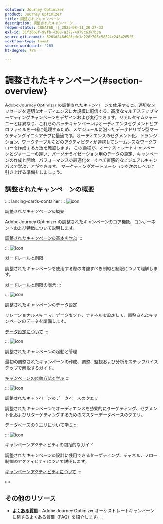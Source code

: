 ```yaml
---
solution: Journey Optimizer
product: Journey Optimizer
title: 調整されたキャンペーン
description: 調整されたキャンペーン
redpen-status: CREATED_||_2025-08-11_20-27-33
exl-id: 31f3668f-99fb-4388-a379-4979c63b7b3a
source-git-commit: 8205d248d986cdc1a2262705c58524c2434265f5
workflow-type: tm+mt
source-wordcount: '263'
ht-degree: 77%

---
```


# 調整されたキャンペーン{#section-overview}

Adobe Journey Optimizer の調整されたキャンペーンを使用すると、適切なメッセージを適切なオーディエンスに大規模に配信する、高度なマルチステップマーケティングキャンペーンをデザインおよび実行できます。リアルタイムジャーニーとは異なり、これらのバッチキャンペーンはオーディエンスセグメントとプロファイルを一緒に処理するため、スケジュールに沿ったデータドリブン型マーケティングイニシアチブに最適です。オーディエンスのセグメント化、トランジション、ワークテーブルなどのアクティビティが連携してシームレスなワークフローを作成する方法を確認します。 この過程で、オーケストレートキャンペーンとジャーニーの違い、パーソナライゼーション用のデータの設定、キャンペーンの作成と開始、パフォーマンスの最適化を、すべて直感的なビジュアルキャンバスで学ぶことができます。 マーケティングオートメーションを次のレベルに引き上げる準備をしましょう。

## 調整されたキャンペーンの概要

:::: landing-cards-container
:::
![icon](https://cdn.experienceleague.adobe.com/icons/book.svg)

調整されたキャンペーンの概要

Adobe Journey Optimizer の調整されたキャンペーンのコア機能、コンポーネントおよび特徴について説明します。

[調整されたキャンペーンの基本を学ぶ](../using/orchestrated/gs-orchestrated-campaigns.md)
:::

:::
![icon](https://cdn.experienceleague.adobe.com/icons/shield-halved.svg)

ガードレールと制限

調整されたキャンペーンを使用する際の考慮すべき制約と制限について理解します。

[ガードレールと制限の表示](../using/orchestrated/guardrails.md)
:::

:::
![icon](https://cdn.experienceleague.adobe.com/icons/gear.svg)

調整されたキャンペーンのデータ設定

リレーショナルスキーマ、データセット、チャネルを設定して、調整されたキャンペーンのデータを準備します。

[データ設定について](data-configuration-landing-page.md)
:::

:::
![icon](https://cdn.experienceleague.adobe.com/icons/circle-play.svg)

調整されたキャンペーンの起動と管理

最初の調整されたキャンペーンの作成、調整、監視および分析をステップバイステップで解説するガイド。

[キャンペーンの起動方法を学ぶ](launch-landing-page.md)
:::

:::
![icon](https://cdn.experienceleague.adobe.com/icons/code-branch.svg)

調整されたキャンペーンのデータベースのクエリ

調整されたキャンペーンでオーディエンスを効果的にターゲティング、セグメント化およびリターゲティングするためのマスターデータベースのクエリ。

[データベースのクエリについて学ぶ](query-database-landing-page.md)
:::

:::
![icon](https://cdn.experienceleague.adobe.com/icons/puzzle-piece.svg)

キャンペーンアクティビティの包括的なガイド

調整されたキャンペーンの設計に使用できるターゲティング、チャネル、フロー制御のアクティビティについて説明します。

[キャンペーンアクティビティについて](design-campaigns-landing-page.md)
:::

::::

## その他のリソース

- **[よくある質問](../using/orchestrated/orchestrated-campaigns-faq.md)** - Adobe Journey Optimizer オーケストレートキャンペーンに関するよくある質問（FAQ）を紹介します。
.
